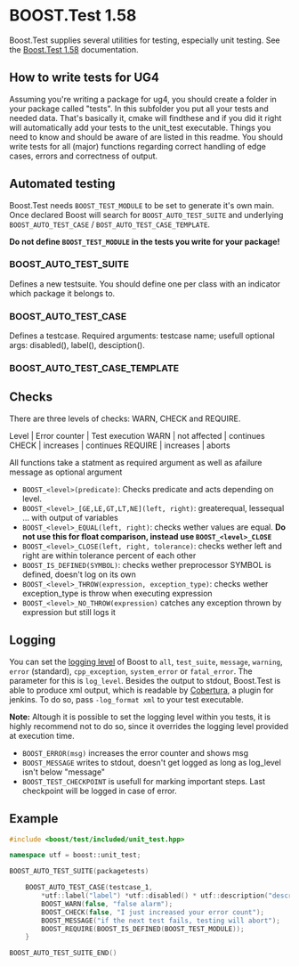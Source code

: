# BOOST.Test 1.58
Boost.Test supplies several utilities for testing, especially unit testing.
See the [Boost.Test 1.58](https://www.boost.org/doc/libs/1_58_0/libs/test/doc/html/index.html) documentation.

## How to write tests for UG4
Assuming you're writing a package for ug4, you should create a folder in your package called "tests". In this subfolder you put all your tests and needed data. That's basically it, cmake will findthese and if you did it right will automatically add your tests to the unit_test executable. Things you need to know and should be aware of are listed in this readme.
You should write tests for all (major) functions regarding correct handling of edge cases, errors and correctness of output.

## Automated testing
Boost.Test needs `BOOST_TEST_MODULE` to be set to generate it's own main. Once declared Boost will search for `BOOST_AUTO_TEST_SUITE` and underlying `BOOST_AUTO_TEST_CASE` / `BOST_AUTO_TEST_CASE_TEMPLATE`.

**Do not define `BOOST_TEST_MODULE` in the tests you write for your package!**

### BOOST_AUTO_TEST_SUITE
Defines a new testsuite. You should define one per class with an indicator which package it belongs to.

### BOOST_AUTO_TEST_CASE
Defines a testcase. Required arguments: testcase name; usefull optional args: disabled(), label(), desciption().


### BOOST_AUTO_TEST_CASE_TEMPLATE

## Checks
There are three levels of checks: WARN, CHECK and REQUIRE.

Level   | Error counter | Test execution
WARN    | not affected  | continues
CHECK   | increases     | continues
REQUIRE | increases     | aborts

All functions take a statment as required argument as well as afailure message as optional argument
+ `BOOST_<level>(predicate)`: Checks predicate and acts depending on level.
+ `BOOST_<level>_[GE,LE,GT,LT,NE](left, right)`: greaterequal, lessequal ... with output of variables
+ `BOOST_<level>_EQUAL(left, right)`: checks wether values are equal. **Do not use this for float comparison, instead use `BOOST_<level>_CLOSE`**
+ `BOOST_<level>_CLOSE(left, right, tolerance)`: checks wether left and right are within tolerance percent of each other
+ `BOOST_IS_DEFINED(SYMBOL)`: checks wether preprocessor SYMBOL is defined, doesn't log on its own
+ `BOOST_<level>_THROW(expression, exception_type)`: checks wether exception_type is throw when executing expression
+ `BOOST_<level>_NO_THROW(expression)` catches any exception thrown by expression but still logs it

## Logging
You can set the [logging level](https://www.boost.org/doc/libs/1_58_0/libs/test/doc/html/utf/user-guide/runtime-config/reference.html#) of Boost to `all`, `test_suite`, `message`, `warning`, `error` (standard), `cpp_exception`, `system_error` or `fatal_error`. The parameter for this is `log_level`.
Besides the output to stdout, Boost.Test is able to produce xml output, which is readable by [Cobertura](https://cobertura.github.io/cobertura/), a plugin for jenkins. To do so, pass `-log_format xml` to your test executable.

**Note:** Altough it is possible to set the logging level within you tests, it is highly recommend not to do so, since it overrides the logging level provided at execution time.

+ `BOOST_ERROR(msg)` increases the error counter and shows msg
+ `BOOST_MESSAGE` writes to stdout, doesn't get logged as long as log_level isn't below "message"
+ `BOOST_TEST_CHECKPOINT` is usefull for marking important steps. Last checkpoint will be logged in case of error.

## Example
```c++
#include <boost/test/included/unit_test.hpp>

namespace utf = boost::unit_test;

BOOST_AUTO_TEST_SUITE(packagetests)

    BOOST_AUTO_TEST_CASE(testcase_1,
        *utf::label("label") *utf::disabled() * utf::description("description")){
        BOOST_WARN(false, "false alarm");
        BOOST_CHECK(false, "I just increased your error count");
        BOOST_MESSAGE("if the next test fails, testing will abort");
        BOOST_REQUIRE(BOOST_IS_DEFINED(BOOST_TEST_MODULE));
    }

BOOST_AUTO_TEST_SUITE_END()
```